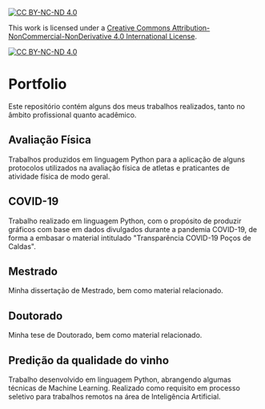 [![CC BY-NC-ND 4.0][cc-by-nc-nd-shield]][cc-by-nc-nd]

This work is licensed under a
[Creative Commons Attribution-NonCommercial-NonDerivative 4.0 International License][cc-by-nc-nd].

[![CC BY-NC-ND 4.0][cc-by-nc-nd-image]][cc-by-nc-nd]

[cc-by-nc-nd]: http://creativecommons.org/licenses/by-nc-nd/4.0/
[cc-by-nc-nd-image]: https://licensebuttons.net/l/by-nc-nd/4.0/88x31.png
[cc-by-nc-nd-shield]: https://img.shields.io/badge/License-CC%20BY--NC--ND%204.0-lightgrey.svg

# Portfolio
Este repositório contém alguns dos meus trabalhos realizados, tanto no âmbito profissional quanto acadêmico.

## Avaliação Física
Trabalhos produzidos em linguagem Python para a aplicação de alguns protocolos utilizados na avaliação física de atletas e praticantes de atividade física de modo geral.

## COVID-19
Trabalho realizado em linguagem Python, com o propósito de produzir gráficos com base em dados divulgados durante a pandemia COVID-19, de forma a embasar o material intitulado "Transparência COVID-19 Poços de Caldas".

## Mestrado
Minha dissertação de Mestrado, bem como material relacionado.

## Doutorado
Minha tese de Doutorado, bem como material relacionado.

## Predição da qualidade do vinho
Trabalho desenvolvido em linguagem Python, abrangendo algumas técnicas de Machine Learning. Realizado como requisito em processo seletivo para trabalhos remotos na área de Inteligência Artificial.
